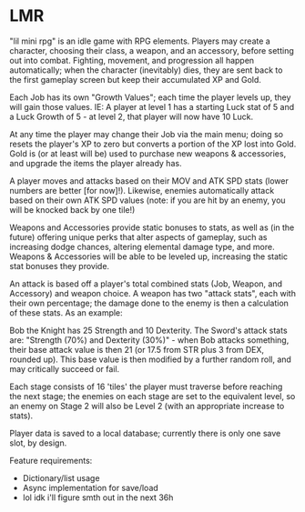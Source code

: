 # LMR
"lil mini rpg" is an idle game with RPG elements. Players may create a character, choosing their class, a weapon, and an accessory, before setting out into combat. Fighting, movement, and progression all happen automatically; when the character (inevitably) dies, they are sent back to the first gameplay screen but keep their accumulated XP and Gold.

Each Job has its own "Growth Values"; each time the player levels up, they will gain those values. IE: A player at level 1 has a starting Luck stat of 5 and a Luck Growth of 5 -  at level 2, that player will now have 10 Luck.

At any time the player may change their Job via the main menu; doing so resets the player's XP to zero but converts a portion of the XP lost into Gold. Gold is (or at least will be) used to purchase new weapons & accessories, and upgrade the items the player already has.

A player moves and attacks based on their MOV and ATK SPD stats (lower numbers are better [for now]!). Likewise, enemies automatically attack based on their own ATK SPD values (note: if you are hit by an enemy, you will be knocked back by one tile!)

Weapons and Accessories provide static bonuses to stats, as well as (in the future) offering unique perks that alter aspects of gameplay, such as increasing dodge chances, altering elemental damage type, and more. Weapons & Accessories will be able to be leveled up, increasing the static stat bonuses they provide.

An attack is based off a player's total combined stats (Job, Weapon, and Accessory) and weapon choice. A weapon has two "attack stats", each with their own percentage; the damage done to the enemy is then a calculation of these stats. As an example:

Bob the Knight has 25 Strength and 10 Dexterity. The Sword's attack stats are: "Strength (70%) and Dexterity (30%)" - when Bob attacks something, their base attack value is then 21 (or 17.5 from STR plus 3 from DEX, rounded up). This base value is then modified by a further random roll, and may critically succeed or fail.

Each stage consists of 16 'tiles' the player must traverse before reaching the next stage; the enemies on each stage are set to the equivalent level, so an enemy on Stage 2 will also be Level 2 (with an appropriate increase to stats).

Player data is saved to a local database; currently there is only one save slot, by design.

Feature requirements:
* Dictionary/list usage
* Async implementation for save/load
* lol idk i'll figure smth out in the next 36h
